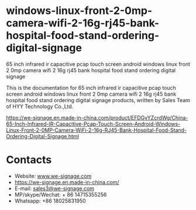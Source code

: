 # windows-linux-front-2-0mp-camera-wifi-2-16g-rj45-bank-hospital-food-stand-ordering-digital-signage
65 inch infrared ir capacitive pcap touch screen android windows linux front 2 0mp camera wifi 2 16g rj45 bank hospital food stand ordering digital signage

This is the documentation for 65 inch infrared ir capacitive pcap touch screen android windows linux front 2 0mp camera wifi 2 16g rj45 bank hospital food stand ordering digital signage products, written by Sales Team of HYY Technology Co.,Ltd.

https://we-signage.en.made-in-china.com/product/EFDGvYZcrdWg/China-65-Inch-Infrared-IR-Capacitive-Pcap-Touch-Screen-Android-Windows-Linux-Front-2-0MP-Camera-WiFi-2-16g-RJ45-Bank-Hospital-Food-Stand-Ordering-Digital-Signage.html

# Contacts
- Website: www.we-signage.com
- https://we-signage.en.made-in-china.com/
- E-mail: sales3@we-signage.com
- MP/skype/Wechat: + 86 14715355256
- Whatsapp: +86 18025831950
